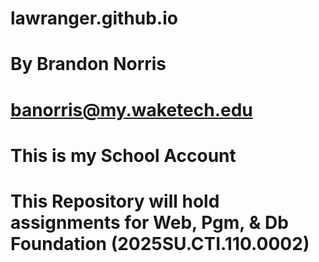 # lawranger.github.io
# By Brandon Norris
# banorris@my.waketech.edu
# This is my School Account
# This Repository will hold assignments for Web, Pgm, & Db Foundation (2025SU.CTI.110.0002)